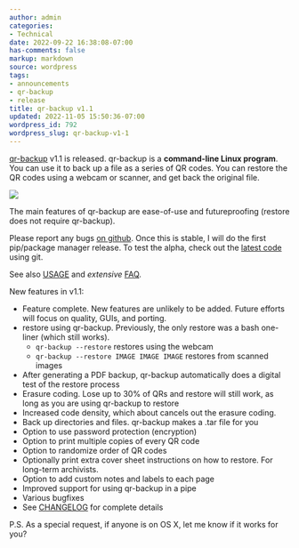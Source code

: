 ```yaml
---
author: admin
categories:
- Technical
date: 2022-09-22 16:38:08-07:00
has-comments: false
markup: markdown
source: wordpress
tags:
- announcements
- qr-backup
- release
title: qr-backup v1.1
updated: 2022-11-05 15:50:36-07:00
wordpress_id: 792
wordpress_slug: qr-backup-v1-1
---
```

[qr-backup](https://github.com/za3k/qr-backup) v1.1 is released. qr-backup is a **command-line Linux program**. You can use it to back up a file as a series of QR codes. You can restore the QR codes using a webcam or scanner, and get back the original file.

[![](https://blog.za3k.com/wp-content/uploads/2022/09/image-1024x614.png)](https://blog.za3k.com/wp-content/uploads/2022/09/image.png)

The main features of qr-backup are ease-of-use and futureproofing (restore does not require qr-backup).

Please report any bugs [on github](https://github.com/za3k/qr-backup/issues). Once this is stable, I will do the first pip/package manager release. To test the alpha, check out the [latest code](https://github.com/za3k/qr-backup) using git.

See also [USAGE](https://github.com/za3k/qr-backup/blob/master/docs/USAGE.md) and *extensive* [FAQ](https://github.com/za3k/qr-backup/blob/master/docs/FAQ.md).

New features in v1.1:

-   Feature complete. New features are unlikely to be added. Future efforts will focus on quality, GUIs, and porting.
-   restore using qr-backup. Previously, the only restore was a bash one-liner (which still works).
    -   `qr-backup --restore` restores using the webcam
    -   `qr-backup --restore IMAGE IMAGE IMAGE` restores from scanned images
-   After generating a PDF backup, qr-backup automatically does a digital test of the restore process
-   Erasure coding. Lose up to 30% of QRs and restore will still work, as long as you are using qr-backup to restore
-   Increased code density, which about cancels out the erasure coding.
-   Back up directories and files. qr-backup makes a .tar file for you
-   Option to use password protection (encryption)
-   Option to print multiple copies of every QR code
-   Option to randomize order of QR codes
-   Optionally print extra cover sheet instructions on how to restore. For long-term archivists.
-   Option to add custom notes and labels to each page
-   Improved support for using qr-backup in a pipe
-   Various bugfixes
-   See [CHANGELOG](https://github.com/za3k/qr-backup/blob/master/CHANGELOG) for complete details

P.S. As a special request, if anyone is on OS X, let me know if it works for you?
